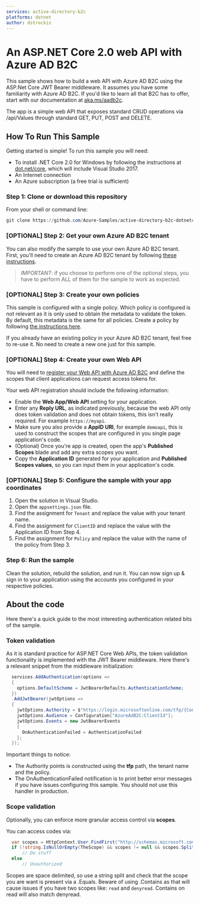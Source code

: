 ```yaml
---
services: active-directory-b2c
platforms: dotnet
author: dstrockis
---
```


# An ASP.NET Core 2.0 web API with Azure AD B2C 
This sample shows how to build a web API with Azure AD B2C using the ASP.Net Core JWT Bearer middleware.  It assumes you have some familiarity with Azure AD B2C.  If you'd like to learn all that B2C has to offer, start with our documentation at [aka.ms/aadb2c](http://aka.ms/aadb2c). 

The app is a simple web API that exposes standard CRUD operations via /api/Values through standard GET, PUT, POST and  DELETE.

## How To Run This Sample

Getting started is simple! To run this sample you will need:

- To install .NET Core 2.0 for Windows by following the instructions at [dot.net/core](http://dot.net/core), which will include Visual Studio 2017.
- An Internet connection
- An Azure subscription (a free trial is sufficient)

### Step 1:  Clone or download this repository

From your shell or command line:

```powershell
git clone https://github.com/Azure-Samples/active-directory-b2c-dotnetcore-webapi.git
```

### [OPTIONAL] Step 2: Get your own Azure AD B2C tenant

You can also modify the sample to use your own Azure AD B2C tenant.  First, you'll need to create an Azure AD B2C tenant by following [these instructions](https://azure.microsoft.com/documentation/articles/active-directory-b2c-get-started).

> *IMPORTANT*: if you choose to perform one of the optional steps, you have to perform ALL of them for the sample to work as expected.

### [OPTIONAL] Step 3: Create your own policies

This sample is configured with a single policy. Which policy is configured is not relevant as it is only used to obtain the metadata to validate the token. By default, this metadata is the same for all policies. Create a policy by following [the instructions here](https://azure.microsoft.com/documentation/articles/active-directory-b2c-reference-policies).

If you already have an existing policy in your Azure AD B2C tenant, feel free to re-use it. No need to create a new one just for this sample.

### [OPTIONAL] Step 4: Create your own Web API

You will need to [register your Web API with Azure AD B2C](https://docs.microsoft.com/azure/active-directory-b2c/active-directory-b2c-app-registration#register-a-web-api) and define the scopes that client applications can request access tokens for. 

Your web API registration should include the following information:

- Enable the **Web App/Web API** setting for your application.
- Enter any **Reply URL**, as indicated previously, because the web API only does token validation and does not obtain tokens, this isn't really required. For example `https://myapi`.
- Make sure you also provide a **AppID URI**, for example `demoapi`, this is used to construct the scopes that are configured in you single page application's code.
- (Optional) Once you're app is created, open the app's **Published Scopes** blade and add any extra scopes you want.
- Copy the **Application ID** generated for your application and **Published Scopes values**, so you can input them in your application's code.

### [OPTIONAL] Step 5: Configure the sample with your app coordinates

1. Open the solution in Visual Studio.
1. Open the `appsettings.json` file.
1. Find the assignment for `Tenant` and replace the value with your tenant name.
1. Find the assignment for `ClientID` and replace the value with the Application ID from Step 4.
1. Find the assignment for `Policy` and replace the value with the name of the policy from Step 3.

### Step 6: Run the sample

Clean the solution, rebuild the solution, and run it. You can now sign up & sign in to your application using the accounts you configured in your respective policies.

## About the code

Here there's a quick guide to the most interesting authentication related bits of the sample.

### Token validation
As it is standard practice for ASP.NET Core Web APIs, the token validation functionality is implemented with the JWT Bearer middleware. Here there's a relevant snippet from the middleware initialization:  

```csharp
  services.AddAuthentication(options =>
  { 
    options.DefaultScheme = JwtBearerDefaults.AuthenticationScheme; 
  })
  .AddJwtBearer(jwtOptions =>
  {
    jwtOptions.Authority = $"https://login.microsoftonline.com/tfp/{Configuration["AzureAdB2C:Tenant"]}/{Configuration["AzureAdB2C:Policy"]}/v2.0/";
    jwtOptions.Audience = Configuration["AzureAdB2C:ClientId"];
    jwtOptions.Events = new JwtBearerEvents
    {
      OnAuthenticationFailed = AuthenticationFailed
    };
  });
```
Important things to notice:
- The Authority points is constructed using the **tfp** path, the tenant name and the policy.
- The OnAuthenticationFailed notification is to print better error messages if you have issues configuring this sample. You should not use this handler in production.

### Scope validation
Optionally, you can enforce more granular access control via **scopes**.

You can access codes via:

```csharp
  var scopes = HttpContext.User.FindFirst("http://schemas.microsoft.com/identity/claims/scope")?.Value;
  if (!string.IsNullOrEmpty(TheScope) && scopes != null && scopes.Split(' ').Any(s => s.Equals(TheScope)))
      // Do stuff
  else 
      // Unauthorized
```

Scopes are space delimited, so use a string split and check that the scope you are want is present via a .Equals. Beware of using .Contains as that will cause issues if you have two scopes like: `read` and `denyread`. Contains on read will also match denyread.
